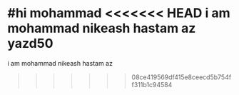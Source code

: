 #hi mohammad
<<<<<<< HEAD
i am mohammad nikeash hastam az yazd50
=======
i am mohammad nikeash hastam az 
>>>>>>> 08ce419569df415e8ceecd5b754ff311b1c94584
